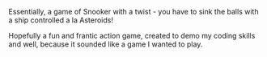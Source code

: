 Essentially, a game of Snooker with a twist - you have to sink the balls with a ship controlled a la Asteroids!

Hopefully a fun and frantic action game, created to demo my coding skills and well, because it sounded like a game I wanted to play.